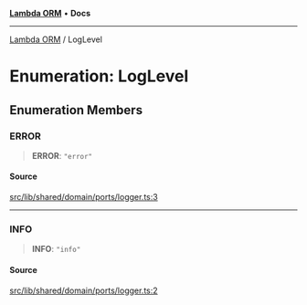 [**Lambda ORM**](../README.md) • **Docs**

***

[Lambda ORM](../README.md) / LogLevel

# Enumeration: LogLevel

## Enumeration Members

### ERROR

> **ERROR**: `"error"`

#### Source

[src/lib/shared/domain/ports/logger.ts:3](https://github.com/lambda-orm/lambdaorm-base/blob/75309e81097991935956cdab867faba6428c498c/src/lib/shared/domain/ports/logger.ts#L3)

***

### INFO

> **INFO**: `"info"`

#### Source

[src/lib/shared/domain/ports/logger.ts:2](https://github.com/lambda-orm/lambdaorm-base/blob/75309e81097991935956cdab867faba6428c498c/src/lib/shared/domain/ports/logger.ts#L2)
